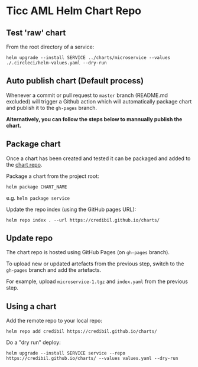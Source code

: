 # Ticc AML Helm Chart Repo

## Test 'raw' chart

From the root directory of a service:
 
    helm upgrade --install SERVICE ../charts/microservice --values ./.circleci/helm-values.yaml --dry-run
    
## Auto publish chart (Default process)

Whenever a commit or pull request to `master` branch (README.md excluded) will trigger a Github action which will automatically package chart and publish it to the `gh-pages` branch.

**Alternatively, you can follow the steps below to mannually publish the chart.**

## Package chart

Once a chart has been created and tested it can be packaged and added to the [chart repo](https://credibil.github.io/charts/).

Package a chart from the project root:

    helm package CHART_NAME

e.g. `helm package service`

Update the repo index (using the GitHub pages URL):

    helm repo index . --url https://credibil.github.io/charts/

## Update repo

The chart repo is hosted using GitHub Pages (on `gh-pages` branch).

To upload new or updated artefacts from the previous step, switch to the `gh-pages` branch and add the artefacts.

For example, upload `microservice-1.tgz` and `index.yaml` from the previous step.

## Using a chart

Add the remote repo to your local repo:

    helm repo add credibil https://credibil.github.io/charts/

Do a "dry run" deploy:

    helm upgrade --install SERVICE service --repo https://credibil.github.io/charts/ --values values.yaml --dry-run
